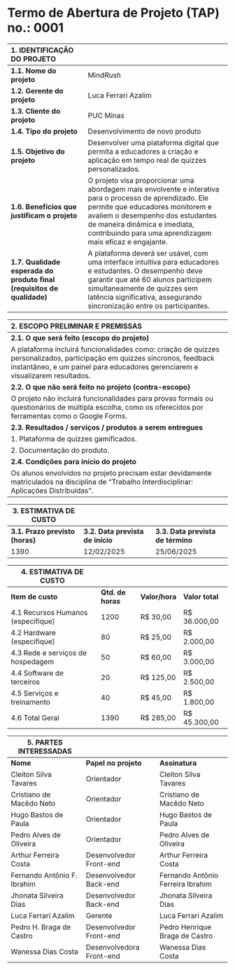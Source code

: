 # Termo de Abertura de Projeto (TAP) no.: 0001

| 1\. IDENTIFICAÇÃO DO PROJETO                                           |                                                                                                                                                                                                                                                                               |
| :--------------------------------------------------------------------- | :---------------------------------------------------------------------------------------------------------------------------------------------------------------------------------------------------------------------------------------------------------------------------- |
| **1.1. Nome do projeto**                                               | Mind*Rush*                                                                                                                                                                                                                                                                    |
| **1.2. Gerente do projeto**                                            | Luca Ferrari Azalim                                                                                                                                                                                                                                                           |
| **1.3. Cliente do projeto**                                            | PUC Minas                                                                                                                                                                                                                                                                     |
| **1.4. Tipo do projeto**                                               | Desenvolvimento de novo produto                                                                                                                                                                                                                                               |
| **1.5. Objetivo do projeto**                                           | Desenvolver uma plataforma digital que permita a educadores a criação e aplicação em tempo real de quizzes personalizados.                                                                                                                                                    |
| **1.6. Benefícios que justificam o projeto**                           | O projeto visa proporcionar uma abordagem mais envolvente e interativa para o processo de aprendizado. Ele permite que educadores monitorem e avaliem o desempenho dos estudantes de maneira dinâmica e imediata, contribuindo para uma aprendizagem mais eficaz e engajante. |
| **1.7. Qualidade esperada do produto final (requisitos de qualidade)** | A plataforma deverá ser usável, com uma interface intuitiva para educadores e estudantes. O desempenho deve garantir que até 60 alunos participem simultaneamente de quizzes sem latência significativa, assegurando sincronização entre os participantes.                    |

| 2\. ESCOPO PRELIMINAR E PREMISSAS                                                                                                                                                                          |
| :--------------------------------------------------------------------------------------------------------------------------------------------------------------------------------------------------------- |
| **2.1. O que será feito (escopo do projeto)**                                                                                                                                                              |
| A plataforma incluirá funcionalidades como: criação de quizzes personalizados, participação em quizzes síncronos, feedback instantâneo, e um painel para educadores gerenciarem e visualizarem resultados. |
| **2.2. O que não será feito no projeto (contra-escopo)**                                                                                                                                                   |
| O projeto não incluirá funcionalidades para provas formais ou questionários de múltipla escolha, como os oferecidos por ferramentas como o Google Forms.                                                   |
| **2.3. Resultados / serviços / produtos a serem entregues**                                                                                                                                                |
| 1\. Plataforma de quizzes gamificados.                                                                                                                                                                     |
| 2\. Documentação do produto.                                                                                                                                                                               |
| **2.4. Condições para início do projeto**                                                                                                                                                                  |
| Os alunos envolvidos no projeto precisam estar devidamente matriculados na disciplina de “Trabalho Interdisciplinar: Aplicações Distribuídas”.                                                             |

| 3\. ESTIMATIVA DE CUSTO         |                                  |                                   |
| ------------------------------- | -------------------------------- | --------------------------------- |
| **3.1. Prazo previsto (horas)** | **3.2. Data prevista de início** | **3.3. Data prevista de término** |
| 1390                            | 12/02/2025                       | 25/06/2025                        |

| 4\. ESTIMATIVA DE CUSTO            |                   |                |                 |
| ---------------------------------- | ----------------- | -------------- | --------------- |
| **Item de custo**                  | **Qtd. de horas** | **Valor/hora** | **Valor total** |
| 4.1 Recursos Humanos (especifique) | 1200              | R$ 30,00       | R$ 36.000,00    |
| 4.2 Hardware (especifique)         | 80                | R$ 25,00       | R$ 2.000,00     |
| 4.3 Rede e serviços de hospedagem  | 50                | R$ 60,00       | R$ 3.000,00     |
| 4.4 Software de terceiros          | 20                | R$ 125,00      | R$ 2.500,00     |
| 4.5 Serviços e treinamento         | 40                | R$ 45,00       | R$ 1.800,00     |
| 4.6 Total Geral                    | 1390              | R$ 285,00      | R$ 45.300,00    |

| 5\. PARTES INTERESSADAS     |                          |                                   |
| --------------------------- | ------------------------ | --------------------------------- |
| **Nome**                    | **Papel no projeto**     | **Assinatura**                    |
| Cleiton Silva Tavares       | Orientador               | Cleiton Silva Tavares             |
| Cristiano de Macêdo Neto    | Orientador               | Cristiano de Macêdo Neto          |
| Hugo Bastos de Paula        | Orientador               | Hugo Bastos de Paula              |
| Pedro Alves de Oliveira     | Orientador               | Pedro Alves de Oliveira           |
| Arthur Ferreira Costa       | Desenvolvedor Front-end  | Arthur Ferreira Costa             |
| Fernando Antônio F. Ibrahim | Desenvolvedor Back-end   | Fernando Antônio Ferreira Ibrahim |
| Jhonata Silveira Dias       | Desenvolvedor Back-end   | Jhonata Silveira Dias             |
| Luca Ferrari Azalim         | Gerente                  | Luca Ferrari Azalim               |
| Pedro H. Braga de Castro    | Desenvolvedor Front-end  | Pedro Henrique Braga de Castro    |
| Wanessa Dias Costa          | Desenvolvedora Front-end | Wanessa Dias Costa                |
